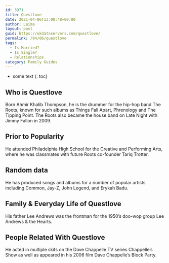 ```yaml
---
id: 3971
title: Questlove
date: 2021-04-06T13:00:48+00:00
author: Laima
layout: post
guid: https://ukdataservers.com/questlove/
permalink: /04/06/questlove
tags:
  - Is Married?
  - Is Single?
  - Relationships
category: Family Guides
---
```


* some text
{: toc}


## Who is Questlove
                  
                  
                  
Born Ahmir Khalib Thompson, he is the drummer for the hip-hop band The Roots, known for such albums as Things Fall Apart, Phrenology and The Tipping Point. The Roots also became the house band on Late Night with Jimmy Fallon in 2009.
                  
              
            
              
            
                
                
                
## Prior to Popularity
                  
                  
                  
He attended Philadelphia High School for the Creative and Performing Arts, where he was classmates with future Roots co-founder Tariq Trotter.
                  
              
            
              
            
                
                
                
## Random data
                  
                  
                  
He has produced songs and albums for a number of popular artists including Common, Jay-Z, John Legend, and Erykah Badu.
                  
              
            
              
            
                
                
                
## Family & Everyday Life of Questlove
                  
                  
                  
His father Lee Andrews was the frontman for the 1950&#8217;s doo-wop group Lee Andrews & the Hearts.
                  
              
            
              
            
                
                
                
## People Related With Questlove
                  
                  
                  
He acted in multiple skits on the Dave Chappelle TV series Chappelle&#8217;s Show as well as appeared in his 2006 film Dave Chappelle&#8217;s Block Party.
                  
              
            
              
            
                
              
            
              
              
            
            
              
            
          
          
          